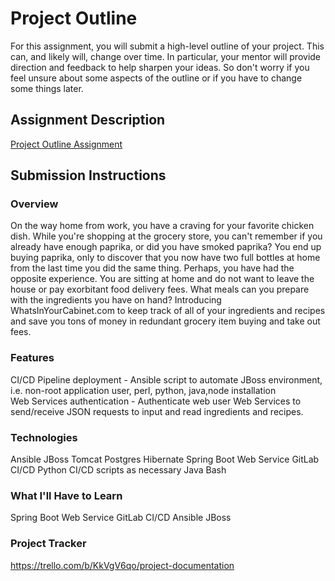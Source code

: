 # Project Outline
For this assignment, you will submit a high-level outline of your project. This can, and likely will, change over time. In particular, your mentor will provide direction and feedback to help sharpen your ideas. So don't worry if you feel unsure about some aspects of the outline or if you have to change some things later.

## Assignment Description
[Project Outline Assignment](https://education.launchcode.org/liftoff/modules/assignments/project-outline)

## Submission Instructions

### Overview
On the way home from work, you have a craving for your favorite chicken dish.  While you're shopping at the grocery store, you can't remember if you already have enough paprika, or did you have smoked paprika?  You end up buying paprika, only to discover that you now have two full bottles at home from the last time you did the same thing.  Perhaps, you have had the opposite experience.  You are sitting at home and do not want to leave the house or pay exorbitant food delivery fees.  What meals can you prepare with the ingredients you have on hand?  Introducing WhatsInYourCabinet.com to keep track of all of your ingredients and recipes and save you tons of money in redundant grocery item buying and take out fees.

### Features
CI/CD Pipeline deployment - Ansible script to automate JBoss environment, i.e. non-root application user, perl, python, java,node installation   
Web Services authentication - Authenticate web user 
Web Services to send/receive JSON requests to input and read ingredients and recipes.
 
### Technologies
Ansible
JBoss
Tomcat
Postgres
Hibernate
Spring Boot Web Service
GitLab CI/CD
Python CI/CD scripts as necessary
Java
Bash

### What I'll Have to Learn
Spring Boot Web Service
GitLab CI/CD
Ansible
JBoss

### Project Tracker
<a href="https://trello.com/b/KkVgV6qo/project-documentation">https://trello.com/b/KkVgV6qo/project-documentation</a>
